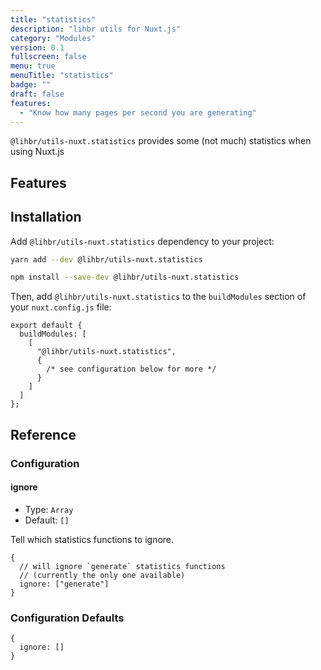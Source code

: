 ```yaml
---
title: "statistics"
description: "lihbr utils for Nuxt.js"
category: "Modules"
version: 0.1
fullscreen: false
menu: true
menuTitle: "statistics"
badge: ""
draft: false
features:
  - "Know how many pages per second you are generating"
---
```


`@lihbr/utils-nuxt.statistics` provides some (not much) statistics when using Nuxt.js

## Features

<d-list :items="features"></d-list>

## Installation

Add `@lihbr/utils-nuxt.statistics` dependency to your project:

<d-code-group>
  <d-code-block label="Yarn" active>

```bash
yarn add --dev @lihbr/utils-nuxt.statistics
```

  </d-code-block>
  <d-code-block label="npm">

```bash
npm install --save-dev @lihbr/utils-nuxt.statistics
```

  </d-code-block>
</d-code-group>

Then, add `@lihbr/utils-nuxt.statistics` to the `buildModules` section of your `nuxt.config.js` file:

```javascript[nuxt.config.js]
export default {
  buildModules: [
    [
      "@lihbr/utils-nuxt.statistics",
      {
        /* see configuration below for more */
      }
    ]
  ]
};
```

## Reference

### Configuration

#### ignore

- Type: `Array`
- Default: `[]`

Tell which statistics functions to ignore.

<!-- prettier-ignore-start -->
```javascript[module‏‏‎‏‏‎ options]
{
  // will ignore `generate` statistics functions
  // (currently the only one available)
  ignore: ["generate"]
}
```
<!-- prettier-ignore-end -->

### Configuration Defaults

<!-- prettier-ignore-start -->
```javascript[module‏‏‎ options]
{
  ignore: []
}
```
<!-- prettier-ignore-end -->
